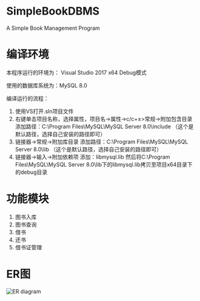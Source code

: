 # SimpleBookDBMS
A Simple Book Management Program
# 编译环境
本程序运行的环境为： Visual Studio 2017 x64 Debug模式

使用的数据库系统为：MySQL 8.0

编译运行的流程：


1.  使用VS打开.sln项目文件
2.  右键单击项目名称，选择属性，项目名->属性->c/c+±>常规->附加包含目录 添加路径：C:\\Program Files\\MySQL\\MySQL Server 8.0\\include （这个是默认路径，选择自己安装的路径即可）
3.  链接器->常规->附加库目录 添加路径：C:\\Program Files\\MySQL\\MySQL Server 8.0\\lib
（这个是默认路径，选择自己安装的路径即可）
4.  链接器->输入->附加依赖项 添加：libmysql.lib 然后将C:\\Program Files\\MySQL\\MySQL Server 8.0\\lib下的libmysql.lib拷贝至项目x64目录下的debug目录

# 功能模块
1. 图书入库
2. 图书查询
3. 借书
4. 还书
5. 借书证管理

# ER图
![ER diagram](Library_ERD)
